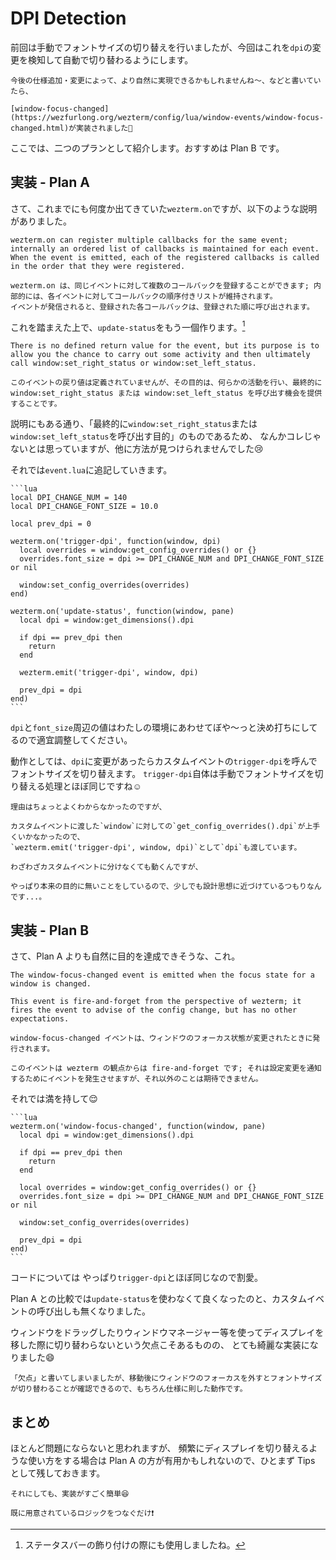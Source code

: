 # DPI Detection

前回は手動でフォントサイズの切り替えを行いましたが、今回はこれを`dpi`の変更を検知して自動で切り替わるようにします。

```admonish note
今後の仕様追加・変更によって、より自然に実現できるかもしれませんね〜、などと書いていたら、

[window-focus-changed](https://wezfurlong.org/wezterm/config/lua/window-events/window-focus-changed.html)が実装されました🤩
```

ここでは、二つのプランとして紹介します。おすすめは Plan B です。

## 実装 - Plan A
さて、これまでにも何度か出てきていた`wezterm.on`ですが、以下のような説明がありました。

```admonish info title="[wezterm.on(event_name, callback)](https://wezfurlong.org/wezterm/config/lua/wezterm/on.html)"
wezterm.on can register multiple callbacks for the same event; internally an ordered list of callbacks is maintained for each event.
When the event is emitted, each of the registered callbacks is called in the order that they were registered.

wezterm.on は、同じイベントに対して複数のコールバックを登録することができます; 内部的には、各イベントに対してコールバックの順序付きリストが維持されます。
イベントが発信されると、登録された各コールバックは、登録された順に呼び出されます。
```

これを踏まえた上で、`update-status`をもう一個作ります。[^a]

```admonish info title="[update-status](https://wezfurlong.org/wezterm/config/lua/window-events/update-status.html)"
There is no defined return value for the event, but its purpose is to allow you the chance to carry out some activity and then ultimately call window:set_right_status or window:set_left_status.

このイベントの戻り値は定義されていませんが、その目的は、何らかの活動を行い、最終的に window:set_right_status または window:set_left_status を呼び出す機会を提供することです。
```

説明にもある通り、「最終的に`window:set_right_status`または`window:set_left_status`を呼び出す目的」のものであるため、
なんかコレじゃないとは思っていますが、他に方法が見つけられませんでした😢

それでは`event.lua`に追記していきます。

~~~admonish example title="event.lua"
```lua
local DPI_CHANGE_NUM = 140
local DPI_CHANGE_FONT_SIZE = 10.0

local prev_dpi = 0

wezterm.on('trigger-dpi', function(window, dpi)
  local overrides = window:get_config_overrides() or {}
  overrides.font_size = dpi >= DPI_CHANGE_NUM and DPI_CHANGE_FONT_SIZE or nil

  window:set_config_overrides(overrides)
end)

wezterm.on('update-status', function(window, pane)
  local dpi = window:get_dimensions().dpi

  if dpi == prev_dpi then
    return
  end

  wezterm.emit('trigger-dpi', window, dpi)

  prev_dpi = dpi
end)
```
~~~

`dpi`と`font_size`周辺の値はわたしの環境にあわせてぼや〜っと決め打ちにしてるので適宜調整してください。

動作としては、`dpi`に変更があったらカスタムイベントの`trigger-dpi`を呼んでフォントサイズを切り替えます。
`trigger-dpi`自体は手動でフォントサイズを切り替える処理とほぼ同じですね☺️

```admonish note
理由はちょっとよくわからなかったのですが、

カスタムイベントに渡した`window`に対しての`get_config_overrides().dpi`が上手くいかなかったので、
`wezterm.emit('trigger-dpi', window, dpi)`として`dpi`も渡しています。
```

```admonish note
わざわざカスタムイベントに分けなくても動くんですが、

やっぱり本来の目的に無いことをしているので、少しでも設計思想に近づけているつもりなんです...。
```

## 実装 - Plan B
さて、Plan A よりも自然に目的を達成できそうな、これ。

```admonish info title="[window-focus-changed](https://wezfurlong.org/wezterm/config/lua/window-events/window-focus-changed.html)"
The window-focus-changed event is emitted when the focus state for a window is changed.

This event is fire-and-forget from the perspective of wezterm; it fires the event to advise of the config change, but has no other expectations.

window-focus-changed イベントは、ウィンドウのフォーカス状態が変更されたときに発行されます。

このイベントは wezterm の観点からは fire-and-forget です; それは設定変更を通知するためにイベントを発生させますが、それ以外のことは期待できません。
```

それでは満を持して😌

~~~admonish example title="event.lua"
```lua
wezterm.on('window-focus-changed', function(window, pane)
  local dpi = window:get_dimensions().dpi

  if dpi == prev_dpi then
    return
  end

  local overrides = window:get_config_overrides() or {}
  overrides.font_size = dpi >= DPI_CHANGE_NUM and DPI_CHANGE_FONT_SIZE or nil

  window:set_config_overrides(overrides)

  prev_dpi = dpi
end)
```
~~~

コードについては やっぱり`trigger-dpi`とほぼ同じなので割愛。

Plan A との比較では`update-status`を使わなくて良くなったのと、カスタムイベントの呼び出しも無くなりました。

ウィンドウをドラッグしたりウィンドウマネージャー等を使ってディスプレイを移した際に切り替わらないという欠点こそあるものの、
とても綺麗な実装になりました😄

```admonish note
「欠点」と書いてしまいましたが、移動後にウィンドウのフォーカスを外すとフォントサイズが切り替わることが確認できるので、もちろん仕様に則した動作です。
```

## まとめ
ほとんど問題にならないと思われますが、
頻繁にディスプレイを切り替えるような使い方をする場合は Plan A の方が有用かもしれないので、ひとまず Tips として残しておきます。

```admonish success
それにしても、実装がすごく簡単😆

既に用意されているロジックをつなぐだけ❗️
```

[^a]:ステータスバーの飾り付けの際にも使用しましたね。
